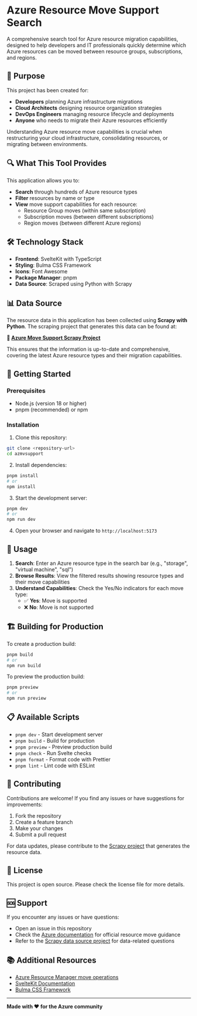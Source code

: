 # Azure Resource Move Support Search

A comprehensive search tool for Azure resource migration capabilities, designed to help developers and IT professionals quickly determine which Azure resources can be moved between resource groups, subscriptions, and regions.

## 🎯 Purpose

This project has been created for:
- **Developers** planning Azure infrastructure migrations
- **Cloud Architects** designing resource organization strategies
- **DevOps Engineers** managing resource lifecycle and deployments
- **Anyone** who needs to migrate their Azure resources efficiently

Understanding Azure resource move capabilities is crucial when restructuring your cloud infrastructure, consolidating resources, or migrating between environments.

## 🔍 What This Tool Provides

This application allows you to:
- **Search** through hundreds of Azure resource types
- **Filter** resources by name or type
- **View** move support capabilities for each resource:
  - Resource Group moves (within same subscription)
  - Subscription moves (between different subscriptions)
  - Region moves (between different Azure regions)

## 🛠️ Technology Stack

- **Frontend**: SvelteKit with TypeScript
- **Styling**: Bulma CSS Framework
- **Icons**: Font Awesome
- **Package Manager**: pnpm
- **Data Source**: Scraped using Python with Scrapy

## 📊 Data Source

The resource data in this application has been collected using **Scrapy with Python**. The scraping project that generates this data can be found at:

**🔗 [Azure Move Support Scrapy Project](https://github.com/cjrdz/azmvscrapy)**

This ensures that the information is up-to-date and comprehensive, covering the latest Azure resource types and their migration capabilities.

## 🚀 Getting Started

### Prerequisites

- Node.js (version 18 or higher)
- pnpm (recommended) or npm

### Installation

1. Clone this repository:
```bash
git clone <repository-url>
cd azmvsupport
```

2. Install dependencies:
```bash
pnpm install
# or
npm install
```

3. Start the development server:
```bash
pnpm dev
# or
npm run dev
```

4. Open your browser and navigate to `http://localhost:5173`

## 📱 Usage

1. **Search**: Enter an Azure resource type in the search bar (e.g., "storage", "virtual machine", "sql")
2. **Browse Results**: View the filtered results showing resource types and their move capabilities
3. **Understand Capabilities**: Check the Yes/No indicators for each move type:
   - ✅ **Yes**: Move is supported
   - ❌ **No**: Move is not supported

## 🏗️ Building for Production

To create a production build:

```bash
pnpm build
# or
npm run build
```

To preview the production build:

```bash
pnpm preview
# or
npm run preview
```

## 📋 Available Scripts

- `pnpm dev` - Start development server
- `pnpm build` - Build for production
- `pnpm preview` - Preview production build
- `pnpm check` - Run Svelte checks
- `pnpm format` - Format code with Prettier
- `pnpm lint` - Lint code with ESLint

## 🤝 Contributing

Contributions are welcome! If you find any issues or have suggestions for improvements:

1. Fork the repository
2. Create a feature branch
3. Make your changes
4. Submit a pull request

For data updates, please contribute to the [Scrapy project](https://github.com/cjrdz/azmvscrapy) that generates the resource data.

## 📄 License

This project is open source. Please check the license file for more details.

## 🆘 Support

If you encounter any issues or have questions:
- Open an issue in this repository
- Check the [Azure documentation](https://docs.microsoft.com/en-us/azure/) for official resource move guidance
- Refer to the [Scrapy data source project](https://github.com/cjrdz/azmvscrapy) for data-related questions

## 📚 Additional Resources

- [Azure Resource Manager move operations](https://docs.microsoft.com/en-us/azure/azure-resource-manager/management/move-resources-overview)
- [SvelteKit Documentation](https://kit.svelte.dev/)
- [Bulma CSS Framework](https://bulma.io/)

---

**Made with ❤️ for the Azure community**